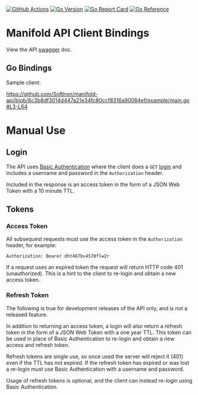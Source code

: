 [![GitHub Actions](https://img.shields.io/github/actions/workflow/status/softiron/manifold-api/build.yaml?branch=main)](https://github.com/softiron/manifold-api/actions?query=workflow%3Abuild)
[![Go Version](https://img.shields.io/github/go-mod/go-version/softiron/manifold-api)](https://img.shields.io/github/go-mod/go-version/softiron/manifold-api)
[![Go Report Card](https://goreportcard.com/badge/github.com/softiron/manifold-api)](https://goreportcard.com/report/github.com/softiron/manifold-api)
[![Go Reference](https://pkg.go.dev/badge/github.com/softiron/manifold-api.svg)](https://pkg.go.dev/github.com/softiron/manifold-api)


# Manifold API Client Bindings

 View the API [swagger](https://softiron.github.io/manifold-doc/) doc.

## Go Bindings

Sample client:

https://github.com/SoftIron/manifold-api/blob/8c3b8df3014d447a21e34fc80ccf8316a90084ef/example/main.go#L3-L64

# Manual Use

## Login

The API uses [Basic
Authentication](https://datatracker.ietf.org/doc/html/rfc7617) where the client
does a `GET`
[login](https://softiron.github.io/manifold-doc/#/default/get_login) and
includes a username and password in the `Authorization` header.

Included in the response is an access token in the form of a JSON Web Token with
a 10 minute TTL.

## Tokens

### Access Token

All subsequest requests must use the access token in the `Authorization` header,
for example:

```
Authorization: Bearer dht467bv4570flw2r
```

If a request uses an expired token the request will return HTTP code 401
(unauthorized). This is a hint to the client to re-login and obtain a new access
token.

### Refresh Token

The following is true for development releases of the API only, and is not a
released feature.

In addition to returning an access token, a login will also return a refresh
token in the form of a JSON Web Token with a one year TTL. This token can be
used in place of Basic Authentication to re-login and obtain a new access and
refresh token.

Refresh tokens are single use, so once used the server will reject it (401) even
if the TTL has not expired. If the refresh token has expired or was lost a
re-login must use Basic Authentication with a username and password.

Usage of refresh tokens is optional, and the client can instead re-login using
Basic Authentication.



